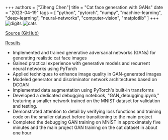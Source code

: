 +++
authors = ["Ziheng Chen"]
title = "Cat face generation with GANs"
date = "2023-04-19"
tags = [
    "python", "pytorch", "numpy", "machine-learning", "deep-learning", "neural-networks", "computer-vision",
    "matplotlib"
]
+++
![digits](/images/projects/cs444-mp4-0.png#center)
![cats](/images/projects/cs444-mp4-1.png#center)


[Source (GitHub)](https://github.com/zihengjackchen/CS444-Deep-Learning/tree/main/assignment4%20-%20Cat%20face%20generation%20with%20GANs)

[Results](https://github.com/zihengjackchen/CS444-Deep-Learning/blob/main/assignment4%20-%20Cat%20face%20generation%20with%20GANs/zihengc2_yutongz7_mp4_report.pdf)


- Implemented and trained generative adversarial networks (GANs) for generating realistic cat face images
- Gained practical experience with generative models and recurrent neural networks using PyTorch
- Applied techniques to enhance image quality in GAN-generated images
- Modeled generator and discriminator network architectures based on DCGAN
- Implemented data augmentation using PyTorch's built-in transforms
- Developed a dedicated debugging notebook, "GAN_debugging.ipynb," featuring a smaller network trained on the MNIST dataset for validation and testing.
- Demonstrated attention to detail by verifying loss functions and training code on the smaller dataset before transitioning to the main project
- Completed the debugging GAN training on MNIST in approximately five minutes and the main project GAN training on the cat dataset in about one hour